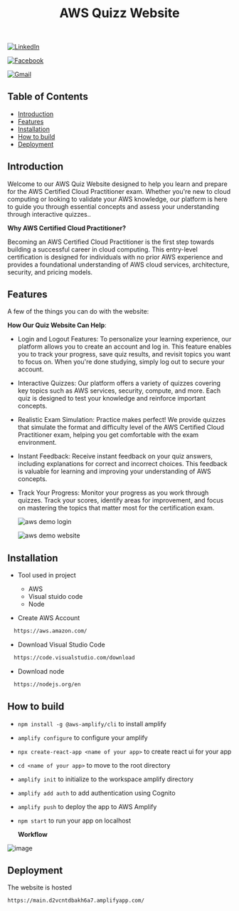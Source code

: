 <h1 align="center"> AWS Quizz Website </h1> <br>



[![LinkedIn][linkedin-shield]][linkedin-url]

[![Facebook][facebook-shield]][facebook-url]

[![Gmail][gmail-shield]][gmail-url]

## Table of Contents

- [Introduction](#introduction)
- [Features](#features)
- [Installation](#installation)
- [How to build](#build-process)
- [Deployment](#deployment)

<!-- END doctoc generated TOC please keep comment here to allow auto update -->

## Introduction



Welcome to our AWS Quiz Website designed to help you learn and prepare for the AWS Certified Cloud Practitioner exam. Whether you're new to cloud computing or looking to validate your AWS knowledge, our platform is here to guide you through essential concepts and assess your understanding through interactive quizzes..

**Why AWS Certified Cloud Practitioner?**

Becoming an AWS Certified Cloud Practitioner is the first step towards building a successful career in cloud computing. This entry-level certification is designed for individuals with no prior AWS experience and provides a foundational understanding of AWS cloud services, architecture, security, and pricing models.


## Features

A few of the things you can do with the website:

**How Our Quiz Website Can Help**:

* Login and Logout Features: To personalize your learning experience, our platform allows you to create an account and log in. This feature enables you to track your progress, save quiz results, and revisit topics you want to focus on. When you're done studying, simply log out to secure your account.

* Interactive Quizzes: Our platform offers a variety of quizzes covering key topics such as AWS services, security, compute, and more. Each quiz is designed to test your knowledge and reinforce important concepts.

* Realistic Exam Simulation: Practice makes perfect! We provide quizzes that simulate the format and difficulty level of the AWS Certified Cloud Practitioner exam, helping you get comfortable with the exam environment.

* Instant Feedback: Receive instant feedback on your quiz answers, including explanations for correct and incorrect choices. This feedback is valuable for learning and improving your understanding of AWS concepts.

* Track Your Progress: Monitor your progress as you work through quizzes. Track your scores, identify areas for improvement, and focus on mastering the topics that matter most for the certification exam.



  ![aws demo login](https://github.com/LeeThanh24/AWS_Quizz_Website/assets/94585743/99aece83-253e-4325-8ecd-d920e2d32fb6)



  ![aws demo website](https://github.com/LeeThanh24/AWS_Quizz_Website/assets/94585743/3a85b170-fc54-40f4-b37a-a120b227466c)



## Installation

* Tool used in project
  * AWS
  * Visual stuido code
  * Node 
    
* Create AWS Account 

```bash
  https://aws.amazon.com/
```

* Download Visual Studio Code

```bash
  https://code.visualstudio.com/download
```


* Download node

```bash
  https://nodejs.org/en
```

    

## How to build
- `npm install -g @aws-amplify/cli` to install amplify
- `amplify configure` to configure your amplify
- `npx create-react-app <name of your app>` to create react ui for your app
- `cd <name of your app>` to move to the root directory
- `amplify init` to initialize to the workspace amplify directory
- `amplify add auth` to add authentication using Cognito 
- `amplify push` to deploy the app to AWS Amplify
- `npm start` to run your app on localhost

  **Workflow**
  
![image](https://github.com/LeeThanh24/AWS_Quizz_Website/assets/94585743/91723a40-8fe7-444b-91c0-d3c897b19dd6)


[linkedin-shield]: https://img.shields.io/badge/-LinkedIn-black.svg?style=for-the-badge&logo=linkedin&colorB=555
[linkedin-url]: https://www.linkedin.com/in/leethanh24/
[gmail-shield]: https://img.shields.io/badge/Gmail-D14836?style=for-the-badge&logo=gmail&logoColor=white
[gmail-url]: thanhxuandaole@gmail.com
[facebook-shield]: https://img.shields.io/badge/Facebook-1877F2?style=for-the-badge&logo=facebook&logoColor=white
[facebook-url]: https://www.facebook.com/profile.php?id=100011028031588

## Deployment
The website is hosted 

`https://main.d2vcntdbakh6a7.amplifyapp.com/`
